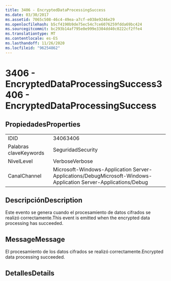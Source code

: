 ```yaml
---
title: 3406 - EncryptedDataProcessingSuccess
ms.date: 03/30/2017
ms.assetid: 7065c508-46c4-49ea-a7cf-e038e9246e29
ms.openlocfilehash: b5cf4190b9de75ec54c7ce6076259fdda69bc424
ms.sourcegitcommit: bc293b14af795e0e999e3304dd40c0222cf2ffe4
ms.translationtype: MT
ms.contentlocale: es-ES
ms.lasthandoff: 11/26/2020
ms.locfileid: "96254862"
---
```

# <a name="3406---encrypteddataprocessingsuccess"></a><span data-ttu-id="6b769-102">3406 - EncryptedDataProcessingSuccess</span><span class="sxs-lookup"><span data-stu-id="6b769-102">3406 - EncryptedDataProcessingSuccess</span></span>

## <a name="properties"></a><span data-ttu-id="6b769-103">Propiedades</span><span class="sxs-lookup"><span data-stu-id="6b769-103">Properties</span></span>  
  
|||  
|-|-|  
|<span data-ttu-id="6b769-104">ID</span><span class="sxs-lookup"><span data-stu-id="6b769-104">ID</span></span>|<span data-ttu-id="6b769-105">3406</span><span class="sxs-lookup"><span data-stu-id="6b769-105">3406</span></span>|  
|<span data-ttu-id="6b769-106">Palabras clave</span><span class="sxs-lookup"><span data-stu-id="6b769-106">Keywords</span></span>|<span data-ttu-id="6b769-107">Seguridad</span><span class="sxs-lookup"><span data-stu-id="6b769-107">Security</span></span>|  
|<span data-ttu-id="6b769-108">Nivel</span><span class="sxs-lookup"><span data-stu-id="6b769-108">Level</span></span>|<span data-ttu-id="6b769-109">Verbose</span><span class="sxs-lookup"><span data-stu-id="6b769-109">Verbose</span></span>|  
|<span data-ttu-id="6b769-110">Canal</span><span class="sxs-lookup"><span data-stu-id="6b769-110">Channel</span></span>|<span data-ttu-id="6b769-111">Microsoft-Windows-Application Server-Applications/Debug</span><span class="sxs-lookup"><span data-stu-id="6b769-111">Microsoft-Windows-Application Server-Applications/Debug</span></span>|  
  
## <a name="description"></a><span data-ttu-id="6b769-112">Descripción</span><span class="sxs-lookup"><span data-stu-id="6b769-112">Description</span></span>  

 <span data-ttu-id="6b769-113">Este evento se genera cuando el procesamiento de datos cifrados se realizó correctamente.</span><span class="sxs-lookup"><span data-stu-id="6b769-113">This event is emitted when the encrypted data processing has succeeded.</span></span>  
  
## <a name="message"></a><span data-ttu-id="6b769-114">Message</span><span class="sxs-lookup"><span data-stu-id="6b769-114">Message</span></span>  

 <span data-ttu-id="6b769-115">El procesamiento de los datos cifrados se realizó correctamente.</span><span class="sxs-lookup"><span data-stu-id="6b769-115">Encrypted data processing succeeded.</span></span>  
  
## <a name="details"></a><span data-ttu-id="6b769-116">Detalles</span><span class="sxs-lookup"><span data-stu-id="6b769-116">Details</span></span>
